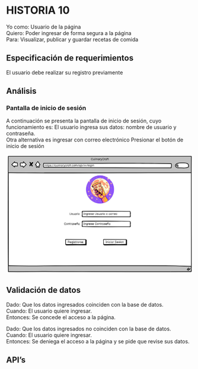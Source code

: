 # HISTORIA 10
Yo como: Usuario de la página<br>
Quiero: Poder ingresar de forma segura a la página<br>
Para: Visualizar, publicar y guardar recetas de comida

## Especificación de requerimientos
El usuario debe realizar su registro previamente


## Análisis
### Pantalla de inicio de sesión
A continuación se presenta la pantalla de inicio de sesión, cuyo funcionamiento es:
El usuario ingresa sus datos: nombre de usuario y contraseña. <br>
Otra alternativa es ingresar con correo electrónico
Presionar el botón de inicio de sesión

![Alt text](/historias/imagenes/ingreso.png)

## Validación de datos
Dado: Que los datos ingresados coinciden con la base de datos.<br>
Cuando: El usuario quiere ingresar.<br>
Entonces: Se concede el acceso a la página.

Dado: Que los datos ingresados no coinciden con la base de datos.<br>
Cuando: El usuario quiere ingresar.<br>
Entonces: Se deniega el acceso a la página y se pide que revise sus datos.

## API’s